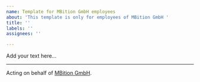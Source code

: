 ```yaml
---
name: Template for MBition GmbH employees
about: 'This template is only for employees of MBition GmbH '
title: ''
labels: ''
assignees: ''

---
```


Add your text here...


-------------------------------------------------------------------------------------------------------------
Acting on behalf of [MBition GmbH](https://github.com/Daimler/daimler-foss/blob/master/LEGAL_IMPRINT.md).